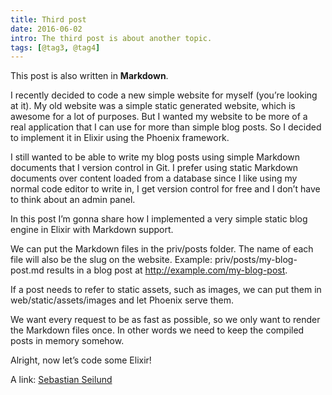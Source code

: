 ```yaml
---
title: Third post
date: 2016-06-02
intro: The third post is about another topic.
tags: [@tag3, @tag4]
---
```


This post is also written in **Markdown**.

I recently decided to code a new simple website for myself (you’re looking at it). My old website was a simple static generated website, which is awesome for a lot of purposes. But I wanted my website to be more of a real application that I can use for more than simple blog posts. So I decided to implement it in Elixir using the Phoenix framework.

I still wanted to be able to write my blog posts using simple Markdown documents that I version control in Git. I prefer using static Markdown documents over content loaded from a database since I like using my normal code editor to write in, I get version control for free and I don’t have to think about an admin panel.

In this post I’m gonna share how I implemented a very simple static blog engine in Elixir with Markdown support.

We can put the Markdown files in the priv/posts folder. The name of each file will also be the slug on the website. Example: priv/posts/my-blog-post.md results in a blog post at http://example.com/my-blog-post.

If a post needs to refer to static assets, such as images, we can put them in web/static/assets/images and let Phoenix serve them.

We want every request to be as fast as possible, so we only want to render the Markdown files once. In other words we need to keep the compiled posts in memory somehow.

Alright, now let’s code some Elixir!

A link: [Sebastian Seilund](http://www.sebastianseilund.com)
